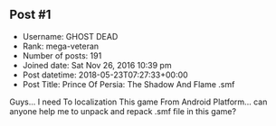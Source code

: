 ## Post #1
- Username: GHOST DEAD
- Rank: mega-veteran
- Number of posts: 191
- Joined date: Sat Nov 26, 2016 10:39 pm
- Post datetime: 2018-05-23T07:27:33+00:00
- Post Title: Prince Of Persia: The Shadow And Flame .smf

Guys... I need To localization This game From Android Platform...
can anyone help me to unpack and repack .smf file in this game?
